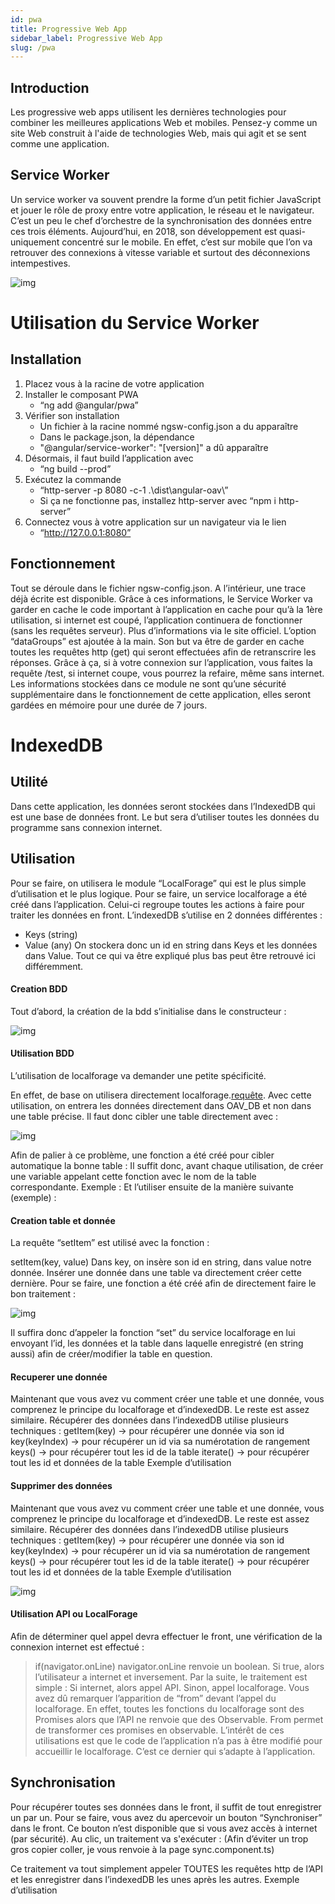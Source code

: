 ```yaml
---
id: pwa
title: Progressive Web App
sidebar_label: Progressive Web App
slug: /pwa
---
```


## Introduction

Les progressive web apps utilisent les dernières technologies pour combiner les
meilleures applications Web et mobiles. Pensez-y comme un site Web construit à l'aide
de technologies Web, mais qui agit et se sent comme une application.

## Service Worker

Un service worker va souvent prendre la forme d’un petit fichier JavaScript et jouer le
rôle de proxy entre votre application, le réseau et le navigateur. C’est un peu le chef
d’orchestre de la synchronisation des données entre ces trois éléments. Aujourd’hui, en
2018, son développement est quasi-uniquement concentré sur le mobile. En effet, c’est
sur mobile que l’on va retrouver des connexions à vitesse variable et surtout des
déconnexions intempestives.

![img](/img/PWAServiceWorker.png)

# Utilisation du Service Worker

## Installation

1. Placez vous à la racine de votre application
2. Installer le composant PWA
    - “ng add @angular/pwa”
3. Vérifier son installation
    - Un fichier à la racine nommé ngsw-config.json a du apparaître
    - Dans le package.json, la dépendance
    - "@angular/service-worker": "[version]" a dû apparaître
4. Désormais, il faut build l’application avec
    - “ng build --prod”
5. Exécutez la commande
    - “http-server -p 8080 -c-1 .\dist\angular-oav\”
    - Si ça ne fonctionne pas, installez http-server avec “npm i http-server”
6. Connectez vous à votre application sur un navigateur via le lien
    - “http://127.0.0.1:8080”

## Fonctionnement

Tout se déroule dans le fichier ngsw-config.json.
A l’intérieur, une trace déjà écrite est disponible. Grâce à ces informations, le Service
Worker va garder en cache le code important à l’application en cache pour qu’à la 1ère
utilisation, si internet est coupé, l’application continuera de fonctionner (sans les
requêtes serveur).
Plus d’informations via le site officiel.
L’option “dataGroups” est ajoutée à la main. Son but va être de garder en cache toutes
les requêtes http (get) qui seront effectuées afin de retranscrire les réponses. Grâce à
ça, si à votre connexion sur l’application, vous faites la requête /test, si internet coupe,
vous pourrez la refaire, même sans internet.
Les informations stockées dans ce module ne sont qu’une sécurité supplémentaire
dans le fonctionnement de cette application, elles seront gardées en mémoire pour une
durée de 7 jours.

# IndexedDB

## Utilité

Dans cette application, les données seront stockées dans l’IndexedDB qui est une base
de données front. Le but sera d’utiliser toutes les données du programme sans
connexion internet.

## Utilisation

Pour se faire, on utilisera le module “LocalForage” qui est le plus simple d’utilisation et
le plus logique.
Pour se faire, un service localforage a été créé dans l’application. Celui-ci regroupe
toutes les actions à faire pour traiter les données en front.
L’indexedDB s’utilise en 2 données différentes :
- Keys (string)
- Value (any)
On stockera donc un id en string dans Keys et les données dans Value.
Tout ce qui va être expliqué plus bas peut être retrouvé ici différemment.


#### Creation BDD

Tout d’abord, la création de la bdd s’initialise dans le constructeur : 

![img](/img/localforage1.png)

#### Utilisation BDD

L’utilisation de localforage va demander une petite spécificité.

En effet, de base on utilisera directement localforage.[requête](key,value). Avec cette
utilisation, on entrera les données directement dans OAV_DB et non dans une table
précise. Il faut donc cibler une table directement avec :

![img](/img/localforage3.png)

Afin de palier à ce problème, une fonction a été créé pour cibler automatique la bonne
table :
Il suffit donc, avant chaque utilisation, de créer une variable appelant cette fonction avec
le nom de la table correspondante.
Exemple :
Et l’utiliser ensuite de la manière suivante (exemple) :

#### Creation table et donnée

La requête “setItem” est utilisé avec la fonction :

setItem(key, value)
Dans key, on insère son id en string, dans value notre donnée.
Insérer une donnée dans une table va directement créer cette dernière.
Pour se faire, une fonction a été créé afin de directement faire le bon traitement :

![img](/img/localforage2.png)

Il suffira donc d’appeler la fonction “set” du service localforage en lui envoyant l’id, les
données et la table dans laquelle enregistré (en string aussi) afin de créer/modifier la
table en question.

#### Recuperer une donnée

Maintenant que vous avez vu comment créer une table et une donnée, vous comprenez
le principe du localforage et d’indexedDB. Le reste est assez similaire.
Récupérer des données dans l’indexedDB utilise plusieurs techniques :
getItem(key)
→ pour récupérer une donnée via son id
key(keyIndex)
→ pour récupérer un id via sa numérotation de rangement
keys()
→ pour récupérer tout les id de la table
iterate()
→ pour récupérer tout les id et données de la table
Exemple d’utilisation

#### Supprimer des données

Maintenant que vous avez vu comment créer une table et une donnée, vous comprenez
le principe du localforage et d’indexedDB. Le reste est assez similaire.
Récupérer des données dans l’indexedDB utilise plusieurs techniques :
getItem(key)
→ pour récupérer une donnée via son id
key(keyIndex)
→ pour récupérer un id via sa numérotation de rangement
keys()
→ pour récupérer tout les id de la table
iterate()
→ pour récupérer tout les id et données de la table
Exemple d’utilisation

![img](/img/localforage4.png)

#### Utilisation API ou LocalForage

Afin de déterminer quel appel devra effectuer le front, une vérification de la connexion
internet est effectué :
> if(navigator.onLine)
navigator.onLine renvoie un boolean. Si true, alors l’utilisateur a internet et inversement.
Par la suite, le traitement est simple :
Si internet, alors appel API.
Sinon, appel localforage.
Vous avez dû remarquer l’apparition de “from” devant l’appel du localforage. En effet,
toutes les fonctions du localforage sont des Promises alors que l’API ne renvoie que
des Observable. From permet de transformer ces promises en observable.
L’intérêt de ces utilisations est que le code de l’application n’a pas à être modifié pour
accueillir le localforage. C’est ce dernier qui s’adapte à l’application.

## Synchronisation

Pour récupérer toutes ses données dans le front, il suffit de tout enregistrer un par un.
Pour se faire, vous avez du apercevoir un bouton “Synchroniser” dans le front. Ce
bouton n’est disponible que si vous avez accès à internet (par sécurité).
Au clic, un traitement va s'exécuter :
(Afin d’éviter un trop gros copier coller, je vous renvoie à la page sync.component.ts)

Ce traitement va tout simplement appeler TOUTES les requêtes http de l’API et les
enregistrer dans l’indexedDB les unes après les autres.
Exemple d’utilisation

